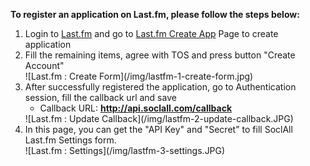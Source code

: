 __To register an application on Last.fm, please follow the steps below:__

1. Login to [Last.fm](http://www.last.fm/) and go to [Last.fm Create App](http://www.last.fm/api/account/create) Page to create application
2. Fill the remaining items, agree with TOS and press button "Create Account"
    <div class="soclall-br"></div>
    ![Last.fm : Create Form](/img/lastfm-1-create-form.jpg)
    <div class="soclall-br"></div>
3. After successfully registered the application, go to Authentication session, fill the callback url and save
    * Callback URL: __http://api.soclall.com/callback__
    <div class="soclall-br"></div>
    ![Last.fm : Update Callback](/img/lastfm-2-update-callback.JPG)
    <div class="soclall-br"></div>
4. In this page, you can get the "API Key" and "Secret" to fill SoclAll Last.fm Settings form.
    <div class="soclall-br"></div>
    ![Last.fm : Settings](/img/lastfm-3-settings.JPG)
    <div class="soclall-br"></div>
